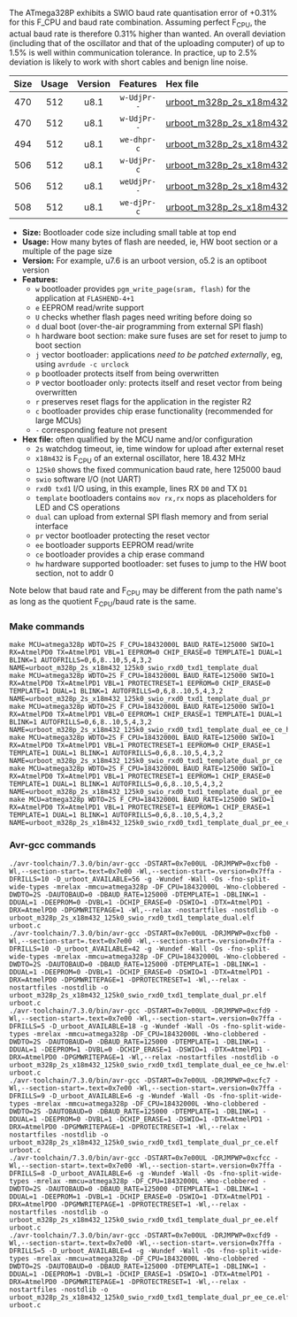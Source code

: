 The ATmega328P exhibits a SWIO baud rate quantisation error of +0.31% for this F_CPU and baud rate combination. Assuming perfect F<sub>CPU</sub>, the actual baud rate is therefore 0.31% higher than wanted. An overall deviation (including that of the oscillator and that of the uploading computer) of up to 1.5% is well within communication tolerance. In practice, up to 2.5% deviation is likely to work with short cables and benign line noise.

|Size|Usage|Version|Features|Hex file|
|:-:|:-:|:-:|:-:|:--|
|470|512|u8.1|`w-UdjPr--`|[urboot_m328p_2s_x18m432_125k0_swio_rxd0_txd1_template_dual.hex](https://raw.githubusercontent.com/stefanrueger/urboot.hex/main/boards/uno/atmega328p/watchdog_2_s/external_oscillator_x/18m432000_hz/%2B125k0_baud/uart0_rxd0_txd1/template_dual/urboot_m328p_2s_x18m432_125k0_swio_rxd0_txd1_template_dual.hex)|
|470|512|u8.1|`w-UdjPr--`|[urboot_m328p_2s_x18m432_125k0_swio_rxd0_txd1_template_dual_pr.hex](https://raw.githubusercontent.com/stefanrueger/urboot.hex/main/boards/uno/atmega328p/watchdog_2_s/external_oscillator_x/18m432000_hz/%2B125k0_baud/uart0_rxd0_txd1/template_dual/urboot_m328p_2s_x18m432_125k0_swio_rxd0_txd1_template_dual_pr.hex)|
|494|512|u8.1|`we-dhpr-c`|[urboot_m328p_2s_x18m432_125k0_swio_rxd0_txd1_template_dual_ee_ce_hw.hex](https://raw.githubusercontent.com/stefanrueger/urboot.hex/main/boards/uno/atmega328p/watchdog_2_s/external_oscillator_x/18m432000_hz/%2B125k0_baud/uart0_rxd0_txd1/template_dual/urboot_m328p_2s_x18m432_125k0_swio_rxd0_txd1_template_dual_ee_ce_hw.hex)|
|506|512|u8.1|`w-UdjPr-c`|[urboot_m328p_2s_x18m432_125k0_swio_rxd0_txd1_template_dual_pr_ce.hex](https://raw.githubusercontent.com/stefanrueger/urboot.hex/main/boards/uno/atmega328p/watchdog_2_s/external_oscillator_x/18m432000_hz/%2B125k0_baud/uart0_rxd0_txd1/template_dual/urboot_m328p_2s_x18m432_125k0_swio_rxd0_txd1_template_dual_pr_ce.hex)|
|506|512|u8.1|`weUdjPr--`|[urboot_m328p_2s_x18m432_125k0_swio_rxd0_txd1_template_dual_pr_ee.hex](https://raw.githubusercontent.com/stefanrueger/urboot.hex/main/boards/uno/atmega328p/watchdog_2_s/external_oscillator_x/18m432000_hz/%2B125k0_baud/uart0_rxd0_txd1/template_dual/urboot_m328p_2s_x18m432_125k0_swio_rxd0_txd1_template_dual_pr_ee.hex)|
|508|512|u8.1|`we-djPr-c`|[urboot_m328p_2s_x18m432_125k0_swio_rxd0_txd1_template_dual_pr_ee_ce.hex](https://raw.githubusercontent.com/stefanrueger/urboot.hex/main/boards/uno/atmega328p/watchdog_2_s/external_oscillator_x/18m432000_hz/%2B125k0_baud/uart0_rxd0_txd1/template_dual/urboot_m328p_2s_x18m432_125k0_swio_rxd0_txd1_template_dual_pr_ee_ce.hex)|

- **Size:** Bootloader code size including small table at top end
- **Usage:** How many bytes of flash are needed, ie, HW boot section or a multiple of the page size
- **Version:** For example, u7.6 is an urboot version, o5.2 is an optiboot version
- **Features:**
  + `w` bootloader provides `pgm_write_page(sram, flash)` for the application at `FLASHEND-4+1`
  + `e` EEPROM read/write support
  + `U` checks whether flash pages need writing before doing so
  + `d` dual boot (over-the-air programming from external SPI flash)
  + `h` hardware boot section: make sure fuses are set for reset to jump to boot section
  + `j` vector bootloader: applications *need to be patched externally*, eg, using `avrdude -c urclock`
  + `p` bootloader protects itself from being overwritten
  + `P` vector bootloader only: protects itself and reset vector from being overwritten
  + `r` preserves reset flags for the application in the register R2
  + `c` bootloader provides chip erase functionality (recommended for large MCUs)
  + `-` corresponding feature not present
- **Hex file:** often qualified by the MCU name and/or configuration
  + `2s` watchdog timeout, ie, time window for upload after external reset
  + `x18m432` is F<sub>CPU</sub> of an external oscillator, here 18.432 MHz
  + `125k0` shows the fixed communication baud rate, here 125000 baud
  + `swio` software I/O (not UART)
  + `rxd0 txd1` I/O using, in this example, lines RX `D0` and TX `D1`
  + `template` bootloaders contains `mov rx,rx` nops as placeholders for LED and CS operations
  + `dual` can upload from external SPI flash memory and from serial interface
  + `pr` vector bootloader protecting the reset vector
  + `ee` bootloader supports EEPROM read/write
  + `ce` bootloader provides a chip erase command
  + `hw` hardware supported bootloader: set fuses to jump to the HW boot section, not to addr 0


Note below that baud rate and F<sub>CPU</sub> may be different from the path name's as long as the quotient F<sub>CPU</sub>/baud rate is the same.

### Make commands
```
make MCU=atmega328p WDTO=2S F_CPU=18432000L BAUD_RATE=125000 SWIO=1 RX=AtmelPD0 TX=AtmelPD1 VBL=1 EEPROM=0 CHIP_ERASE=0 TEMPLATE=1 DUAL=1 BLINK=1 AUTOFRILLS=0,6,8..10,5,4,3,2 NAME=urboot_m328p_2s_x18m432_125k0_swio_rxd0_txd1_template_dual
make MCU=atmega328p WDTO=2S F_CPU=18432000L BAUD_RATE=125000 SWIO=1 RX=AtmelPD0 TX=AtmelPD1 VBL=1 PROTECTRESET=1 EEPROM=0 CHIP_ERASE=0 TEMPLATE=1 DUAL=1 BLINK=1 AUTOFRILLS=0,6,8..10,5,4,3,2 NAME=urboot_m328p_2s_x18m432_125k0_swio_rxd0_txd1_template_dual_pr
make MCU=atmega328p WDTO=2S F_CPU=18432000L BAUD_RATE=125000 SWIO=1 RX=AtmelPD0 TX=AtmelPD1 VBL=0 EEPROM=1 CHIP_ERASE=1 TEMPLATE=1 DUAL=1 BLINK=1 AUTOFRILLS=0,6,8..10,5,4,3,2 NAME=urboot_m328p_2s_x18m432_125k0_swio_rxd0_txd1_template_dual_ee_ce_hw
make MCU=atmega328p WDTO=2S F_CPU=18432000L BAUD_RATE=125000 SWIO=1 RX=AtmelPD0 TX=AtmelPD1 VBL=1 PROTECTRESET=1 EEPROM=0 CHIP_ERASE=1 TEMPLATE=1 DUAL=1 BLINK=1 AUTOFRILLS=0,6,8..10,5,4,3,2 NAME=urboot_m328p_2s_x18m432_125k0_swio_rxd0_txd1_template_dual_pr_ce
make MCU=atmega328p WDTO=2S F_CPU=18432000L BAUD_RATE=125000 SWIO=1 RX=AtmelPD0 TX=AtmelPD1 VBL=1 PROTECTRESET=1 EEPROM=1 CHIP_ERASE=0 TEMPLATE=1 DUAL=1 BLINK=1 AUTOFRILLS=0,6,8..10,5,4,3,2 NAME=urboot_m328p_2s_x18m432_125k0_swio_rxd0_txd1_template_dual_pr_ee
make MCU=atmega328p WDTO=2S F_CPU=18432000L BAUD_RATE=125000 SWIO=1 RX=AtmelPD0 TX=AtmelPD1 VBL=1 PROTECTRESET=1 EEPROM=1 CHIP_ERASE=1 TEMPLATE=1 DUAL=1 BLINK=1 AUTOFRILLS=0,6,8..10,5,4,3,2 NAME=urboot_m328p_2s_x18m432_125k0_swio_rxd0_txd1_template_dual_pr_ee_ce
```

### Avr-gcc commands
```
./avr-toolchain/7.3.0/bin/avr-gcc -DSTART=0x7e00UL -DRJMPWP=0xcfb0 -Wl,--section-start=.text=0x7e00 -Wl,--section-start=.version=0x7ffa -DFRILLS=10 -D_urboot_AVAILABLE=56 -g -Wundef -Wall -Os -fno-split-wide-types -mrelax -mmcu=atmega328p -DF_CPU=18432000L -Wno-clobbered -DWDTO=2S -DAUTOBAUD=0 -DBAUD_RATE=125000 -DTEMPLATE=1 -DBLINK=1 -DDUAL=1 -DEEPROM=0 -DVBL=1 -DCHIP_ERASE=0 -DSWIO=1 -DTX=AtmelPD1 -DRX=AtmelPD0 -DPGMWRITEPAGE=1 -Wl,--relax -nostartfiles -nostdlib -o urboot_m328p_2s_x18m432_125k0_swio_rxd0_txd1_template_dual.elf urboot.c
./avr-toolchain/7.3.0/bin/avr-gcc -DSTART=0x7e00UL -DRJMPWP=0xcfb0 -Wl,--section-start=.text=0x7e00 -Wl,--section-start=.version=0x7ffa -DFRILLS=10 -D_urboot_AVAILABLE=42 -g -Wundef -Wall -Os -fno-split-wide-types -mrelax -mmcu=atmega328p -DF_CPU=18432000L -Wno-clobbered -DWDTO=2S -DAUTOBAUD=0 -DBAUD_RATE=125000 -DTEMPLATE=1 -DBLINK=1 -DDUAL=1 -DEEPROM=0 -DVBL=1 -DCHIP_ERASE=0 -DSWIO=1 -DTX=AtmelPD1 -DRX=AtmelPD0 -DPGMWRITEPAGE=1 -DPROTECTRESET=1 -Wl,--relax -nostartfiles -nostdlib -o urboot_m328p_2s_x18m432_125k0_swio_rxd0_txd1_template_dual_pr.elf urboot.c
./avr-toolchain/7.3.0/bin/avr-gcc -DSTART=0x7e00UL -DRJMPWP=0xcfd9 -Wl,--section-start=.text=0x7e00 -Wl,--section-start=.version=0x7ffa -DFRILLS=5 -D_urboot_AVAILABLE=18 -g -Wundef -Wall -Os -fno-split-wide-types -mrelax -mmcu=atmega328p -DF_CPU=18432000L -Wno-clobbered -DWDTO=2S -DAUTOBAUD=0 -DBAUD_RATE=125000 -DTEMPLATE=1 -DBLINK=1 -DDUAL=1 -DEEPROM=1 -DVBL=0 -DCHIP_ERASE=1 -DSWIO=1 -DTX=AtmelPD1 -DRX=AtmelPD0 -DPGMWRITEPAGE=1 -Wl,--relax -nostartfiles -nostdlib -o urboot_m328p_2s_x18m432_125k0_swio_rxd0_txd1_template_dual_ee_ce_hw.elf urboot.c
./avr-toolchain/7.3.0/bin/avr-gcc -DSTART=0x7e00UL -DRJMPWP=0xcfc7 -Wl,--section-start=.text=0x7e00 -Wl,--section-start=.version=0x7ffa -DFRILLS=9 -D_urboot_AVAILABLE=6 -g -Wundef -Wall -Os -fno-split-wide-types -mrelax -mmcu=atmega328p -DF_CPU=18432000L -Wno-clobbered -DWDTO=2S -DAUTOBAUD=0 -DBAUD_RATE=125000 -DTEMPLATE=1 -DBLINK=1 -DDUAL=1 -DEEPROM=0 -DVBL=1 -DCHIP_ERASE=1 -DSWIO=1 -DTX=AtmelPD1 -DRX=AtmelPD0 -DPGMWRITEPAGE=1 -DPROTECTRESET=1 -Wl,--relax -nostartfiles -nostdlib -o urboot_m328p_2s_x18m432_125k0_swio_rxd0_txd1_template_dual_pr_ce.elf urboot.c
./avr-toolchain/7.3.0/bin/avr-gcc -DSTART=0x7e00UL -DRJMPWP=0xcfcc -Wl,--section-start=.text=0x7e00 -Wl,--section-start=.version=0x7ffa -DFRILLS=8 -D_urboot_AVAILABLE=6 -g -Wundef -Wall -Os -fno-split-wide-types -mrelax -mmcu=atmega328p -DF_CPU=18432000L -Wno-clobbered -DWDTO=2S -DAUTOBAUD=0 -DBAUD_RATE=125000 -DTEMPLATE=1 -DBLINK=1 -DDUAL=1 -DEEPROM=1 -DVBL=1 -DCHIP_ERASE=0 -DSWIO=1 -DTX=AtmelPD1 -DRX=AtmelPD0 -DPGMWRITEPAGE=1 -DPROTECTRESET=1 -Wl,--relax -nostartfiles -nostdlib -o urboot_m328p_2s_x18m432_125k0_swio_rxd0_txd1_template_dual_pr_ee.elf urboot.c
./avr-toolchain/7.3.0/bin/avr-gcc -DSTART=0x7e00UL -DRJMPWP=0xcfd9 -Wl,--section-start=.text=0x7e00 -Wl,--section-start=.version=0x7ffa -DFRILLS=5 -D_urboot_AVAILABLE=4 -g -Wundef -Wall -Os -fno-split-wide-types -mrelax -mmcu=atmega328p -DF_CPU=18432000L -Wno-clobbered -DWDTO=2S -DAUTOBAUD=0 -DBAUD_RATE=125000 -DTEMPLATE=1 -DBLINK=1 -DDUAL=1 -DEEPROM=1 -DVBL=1 -DCHIP_ERASE=1 -DSWIO=1 -DTX=AtmelPD1 -DRX=AtmelPD0 -DPGMWRITEPAGE=1 -DPROTECTRESET=1 -Wl,--relax -nostartfiles -nostdlib -o urboot_m328p_2s_x18m432_125k0_swio_rxd0_txd1_template_dual_pr_ee_ce.elf urboot.c
```

